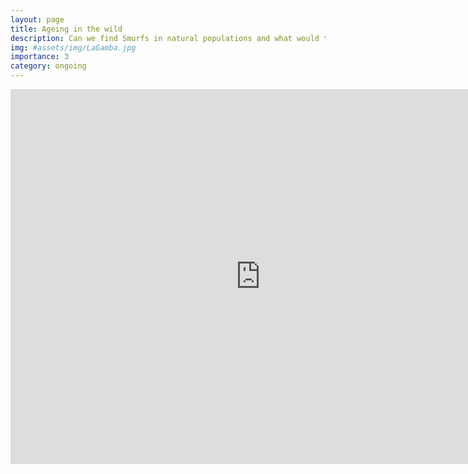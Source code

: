 ```yaml
---
layout: page
title: Ageing in the wild
description: Can we find Smurfs in natural populations and what would this tell us about ageing?
img: #assets/img/LaGamba.jpg
importance: 3
category: ongoing
---
```


<p align="center">
    <iframe src = "https://michaelrera.github.io/field_insects_collection/"
        title = "interactive map of the fly sampling in Costa Rica" 
        width = "800"
        height = "600"
        style="border:none;">
    </iframe>
</p>